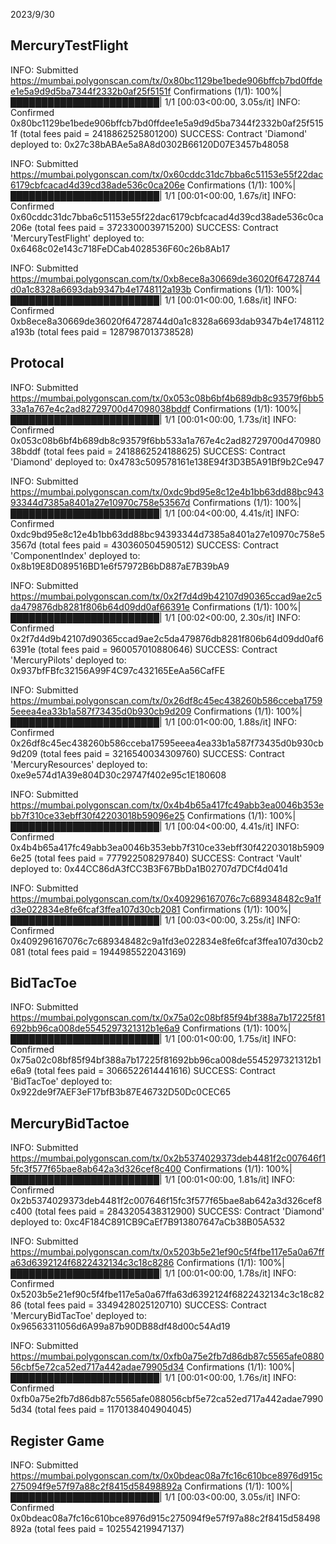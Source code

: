 2023/9/30

## MercuryTestFlight
INFO: Submitted https://mumbai.polygonscan.com/tx/0x80bc1129be1bede906bffcb7bd0ffdee1e5a9d9d5ba7344f2332b0af25f5151f
Confirmations (1/1): 100%|████████████████████████| 1/1 [00:03<00:00,  3.05s/it]
INFO: Confirmed 0x80bc1129be1bede906bffcb7bd0ffdee1e5a9d9d5ba7344f2332b0af25f5151f (total fees paid = 2418862525801200)
SUCCESS: Contract 'Diamond' deployed to: 0x27c38bABAe5a8A8d0302B66120D07E3457b48058

INFO: Submitted https://mumbai.polygonscan.com/tx/0x60cddc31dc7bba6c51153e55f22dac6179cbfcacad4d39cd38ade536c0ca206e
Confirmations (1/1): 100%|████████████████████████| 1/1 [00:01<00:00,  1.67s/it]
INFO: Confirmed 0x60cddc31dc7bba6c51153e55f22dac6179cbfcacad4d39cd38ade536c0ca206e (total fees paid = 3723300039715200)
SUCCESS: Contract 'MercuryTestFlight' deployed to: 0x6468c02e143c718FeDCab4028536F60c26b8Ab17

INFO: Submitted https://mumbai.polygonscan.com/tx/0xb8ece8a30669de36020f64728744d0a1c8328a6693dab9347b4e1748112a193b
Confirmations (1/1): 100%|████████████████████████| 1/1 [00:01<00:00,  1.68s/it]
INFO: Confirmed 0xb8ece8a30669de36020f64728744d0a1c8328a6693dab9347b4e1748112a193b (total fees paid = 1287987013738528)


## Protocal
INFO: Submitted https://mumbai.polygonscan.com/tx/0x053c08b6bf4b689db8c93579f6bb533a1a767e4c2ad82729700d47098038bddf
Confirmations (1/1): 100%|████████████████████████| 1/1 [00:01<00:00,  1.73s/it]
INFO: Confirmed 0x053c08b6bf4b689db8c93579f6bb533a1a767e4c2ad82729700d47098038bddf (total fees paid = 2418862524188625)
SUCCESS: Contract 'Diamond' deployed to: 0x4783c509578161e138E94f3D3B5A91Bf9b2Ce947

INFO: Submitted https://mumbai.polygonscan.com/tx/0xdc9bd95e8c12e4b1bb63dd88bc94393344d7385a8401a27e10970c758e53567d
Confirmations (1/1): 100%|████████████████████████| 1/1 [00:04<00:00,  4.41s/it]
INFO: Confirmed 0xdc9bd95e8c12e4b1bb63dd88bc94393344d7385a8401a27e10970c758e53567d (total fees paid = 430360504590512)
SUCCESS: Contract 'ComponentIndex' deployed to: 0x8b19E8D089516BD1e6f57972B6bD887aE7B39bA9

INFO: Submitted https://mumbai.polygonscan.com/tx/0x2f7d4d9b42107d90365ccad9ae2c5da479876db8281f806b64d09dd0af66391e
Confirmations (1/1): 100%|████████████████████████| 1/1 [00:02<00:00,  2.30s/it]
INFO: Confirmed 0x2f7d4d9b42107d90365ccad9ae2c5da479876db8281f806b64d09dd0af66391e (total fees paid = 960057010880646)
SUCCESS: Contract 'MercuryPilots' deployed to: 0x937bfFBfc32156A99F4C97c432165EeAa56CafFE

INFO: Submitted https://mumbai.polygonscan.com/tx/0x26df8c45ec438260b586cceba17595eeea4ea33b1a587f73435d0b930cb9d209
Confirmations (1/1): 100%|████████████████████████| 1/1 [00:01<00:00,  1.88s/it]
INFO: Confirmed 0x26df8c45ec438260b586cceba17595eeea4ea33b1a587f73435d0b930cb9d209 (total fees paid = 3216540034309760)
SUCCESS: Contract 'MercuryResources' deployed to: 0xe9e574d1A39e804D30c29747f402e95c1E180608

INFO: Submitted https://mumbai.polygonscan.com/tx/0x4b4b65a417fc49abb3ea0046b353ebb7f310ce33ebff30f42203018b59096e25
Confirmations (1/1): 100%|████████████████████████| 1/1 [00:04<00:00,  4.41s/it]
INFO: Confirmed 0x4b4b65a417fc49abb3ea0046b353ebb7f310ce33ebff30f42203018b59096e25 (total fees paid = 777922508297840)
SUCCESS: Contract 'Vault' deployed to: 0x44CC86dA3fCC3B3F67BbDa1B02707d7DCf4d041d

INFO: Submitted https://mumbai.polygonscan.com/tx/0x409296167076c7c689348482c9a1fd3e022834e8fe6fcaf3ffea107d30cb2081
Confirmations (1/1): 100%|████████████████████████| 1/1 [00:03<00:00,  3.25s/it]
INFO: Confirmed 0x409296167076c7c689348482c9a1fd3e022834e8fe6fcaf3ffea107d30cb2081 (total fees paid = 1944985522043169)


## BidTacToe
INFO: Submitted https://mumbai.polygonscan.com/tx/0x75a02c08bf85f94bf388a7b17225f81692bb96ca008de5545297321312b1e6a9
Confirmations (1/1): 100%|████████████████████████| 1/1 [00:01<00:00,  1.75s/it]
INFO: Confirmed 0x75a02c08bf85f94bf388a7b17225f81692bb96ca008de5545297321312b1e6a9 (total fees paid = 3066522614441616)
SUCCESS: Contract 'BidTacToe' deployed to: 0x922de9f7AEF3eF17bfB3b87E46732D50Dc0CEC65

## MercuryBidTactoe
INFO: Submitted https://mumbai.polygonscan.com/tx/0x2b5374029373deb4481f2c007646f15fc3f577f65bae8ab642a3d326cef8c400
Confirmations (1/1): 100%|████████████████████████| 1/1 [00:01<00:00,  1.81s/it]
INFO: Confirmed 0x2b5374029373deb4481f2c007646f15fc3f577f65bae8ab642a3d326cef8c400 (total fees paid = 2843205438312900)
SUCCESS: Contract 'Diamond' deployed to: 0xc4F184C891CB9CaEf7B913807647aCb38B05A532

INFO: Submitted https://mumbai.polygonscan.com/tx/0x5203b5e21ef90c5f4fbe117e5a0a67ffa63d6392124f6822432134c3c18c8286
Confirmations (1/1): 100%|████████████████████████| 1/1 [00:01<00:00,  1.78s/it]
INFO: Confirmed 0x5203b5e21ef90c5f4fbe117e5a0a67ffa63d6392124f6822432134c3c18c8286 (total fees paid = 3349428025120710)
SUCCESS: Contract 'MercuryBidTacToe' deployed to: 0x96563311056d6A99a87b90DB88df48d00c54Ad19

INFO: Submitted https://mumbai.polygonscan.com/tx/0xfb0a75e2fb7d86db87c5565afe088056cbf5e72ca52ed717a442adae79905d34
Confirmations (1/1): 100%|████████████████████████| 1/1 [00:01<00:00,  1.76s/it]
INFO: Confirmed 0xfb0a75e2fb7d86db87c5565afe088056cbf5e72ca52ed717a442adae79905d34 (total fees paid = 1170138404904045)

## Register Game
INFO: Submitted https://mumbai.polygonscan.com/tx/0x0bdeac08a7fc16c610bce8976d915c275094f9e57f97a88c2f8415d58498892a
Confirmations (1/1): 100%|████████████████████████| 1/1 [00:03<00:00,  3.05s/it]
INFO: Confirmed 0x0bdeac08a7fc16c610bce8976d915c275094f9e57f97a88c2f8415d58498892a (total fees paid = 102554219947137)

